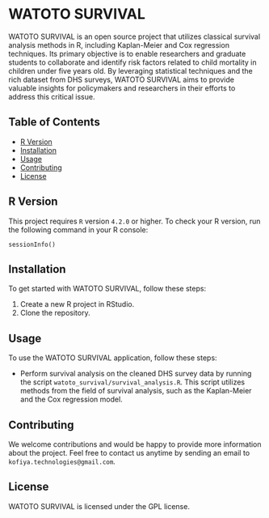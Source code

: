 # WATOTO SURVIVAL

WATOTO SURVIVAL is an open source project that utilizes classical survival analysis methods in R, including Kaplan-Meier and Cox regression techniques. Its primary objective is to enable researchers and graduate students to collaborate and identify risk factors related to child mortality in children under five years old. By leveraging statistical techniques and the rich dataset from DHS surveys, WATOTO SURVIVAL aims to provide valuable insights for policymakers and researchers in their efforts to address this critical issue. 


## Table of Contents

- [R Version](#R-version)
- [Installation](#installation)
- [Usage](#usage)
- [Contributing](#contributing)
- [License](#license)


## R Version

This project requires `R` version `4.2.0` or higher. To check your R version, run the following command in your R console:

```commandline
sessionInfo()
```

## Installation

To get started with WATOTO SURVIVAL, follow these steps:
1. Create a new R project in RStudio.
2. Clone the repository.


## Usage

To use the WATOTO SURVIVAL application, follow these steps:
* Perform survival analysis on the cleaned DHS survey data by running the script `watoto_survival/survival_analysis.R`. This script utilizes methods from the field of survival analysis, such as the Kaplan-Meier and the Cox regression model.


## Contributing

We welcome contributions and would be happy to provide more information about the project. Feel free to contact us anytime by sending an email to `kofiya.technologies@gmail.com`.


## License

WATOTO SURVIVAL is licensed under the GPL license.


